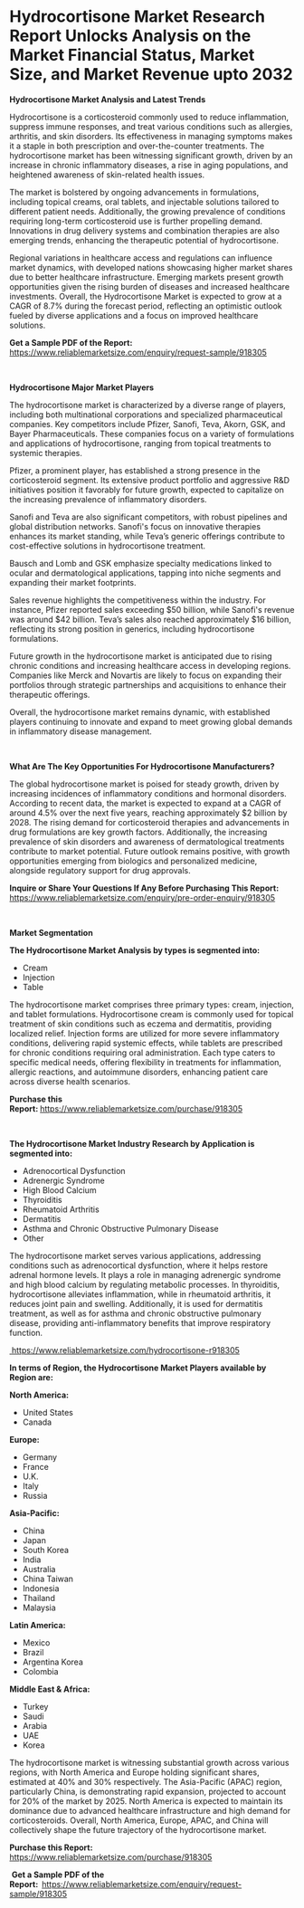 <p><h1>Hydrocortisone Market Research Report Unlocks Analysis on the Market Financial Status, Market Size, and Market Revenue upto 2032</h1></p><p><strong>Hydrocortisone Market Analysis and Latest Trends</strong></p>
<p><p>Hydrocortisone is a corticosteroid commonly used to reduce inflammation, suppress immune responses, and treat various conditions such as allergies, arthritis, and skin disorders. Its effectiveness in managing symptoms makes it a staple in both prescription and over-the-counter treatments. The hydrocortisone market has been witnessing significant growth, driven by an increase in chronic inflammatory diseases, a rise in aging populations, and heightened awareness of skin-related health issues.</p><p>The market is bolstered by ongoing advancements in formulations, including topical creams, oral tablets, and injectable solutions tailored to different patient needs. Additionally, the growing prevalence of conditions requiring long-term corticosteroid use is further propelling demand. Innovations in drug delivery systems and combination therapies are also emerging trends, enhancing the therapeutic potential of hydrocortisone.</p><p>Regional variations in healthcare access and regulations can influence market dynamics, with developed nations showcasing higher market shares due to better healthcare infrastructure. Emerging markets present growth opportunities given the rising burden of diseases and increased healthcare investments. Overall, the Hydrocortisone Market is expected to grow at a CAGR of 8.7% during the forecast period, reflecting an optimistic outlook fueled by diverse applications and a focus on improved healthcare solutions.</p></p>
<p><strong>Get a Sample PDF of the Report:&nbsp;</strong> <a href="https://www.reliablemarketsize.com/enquiry/request-sample/918305?utm_campaign=3272&utm_medium=2&utm_source=Github&utm_content=ia&utm_term=17042025&utm_id=hydrocortisone">https://www.reliablemarketsize.com/enquiry/request-sample/918305</a></p>
<p>&nbsp;</p>
<p><strong>Hydrocortisone Major Market Players</strong></p>
<p><p>The hydrocortisone market is characterized by a diverse range of players, including both multinational corporations and specialized pharmaceutical companies. Key competitors include Pfizer, Sanofi, Teva, Akorn, GSK, and Bayer Pharmaceuticals. These companies focus on a variety of formulations and applications of hydrocortisone, ranging from topical treatments to systemic therapies.</p><p>Pfizer, a prominent player, has established a strong presence in the corticosteroid segment. Its extensive product portfolio and aggressive R&D initiatives position it favorably for future growth, expected to capitalize on the increasing prevalence of inflammatory disorders.</p><p>Sanofi and Teva are also significant competitors, with robust pipelines and global distribution networks. Sanofi's focus on innovative therapies enhances its market standing, while Teva’s generic offerings contribute to cost-effective solutions in hydrocortisone treatment. </p><p>Bausch and Lomb and GSK emphasize specialty medications linked to ocular and dermatological applications, tapping into niche segments and expanding their market footprints.</p><p>Sales revenue highlights the competitiveness within the industry. For instance, Pfizer reported sales exceeding $50 billion, while Sanofi's revenue was around $42 billion. Teva’s sales also reached approximately $16 billion, reflecting its strong position in generics, including hydrocortisone formulations.</p><p>Future growth in the hydrocortisone market is anticipated due to rising chronic conditions and increasing healthcare access in developing regions. Companies like Merck and Novartis are likely to focus on expanding their portfolios through strategic partnerships and acquisitions to enhance their therapeutic offerings.</p><p>Overall, the hydrocortisone market remains dynamic, with established players continuing to innovate and expand to meet growing global demands in inflammatory disease management.</p></p>
<p>&nbsp;</p>
<p><strong>What Are The Key Opportunities For Hydrocortisone Manufacturers?</strong></p>
<p><p>The global hydrocortisone market is poised for steady growth, driven by increasing incidences of inflammatory conditions and hormonal disorders. According to recent data, the market is expected to expand at a CAGR of around 4.5% over the next five years, reaching approximately $2 billion by 2028. The rising demand for corticosteroid therapies and advancements in drug formulations are key growth factors. Additionally, the increasing prevalence of skin disorders and awareness of dermatological treatments contribute to market potential. Future outlook remains positive, with growth opportunities emerging from biologics and personalized medicine, alongside regulatory support for drug approvals.</p></p>
<p><strong>Inquire or Share Your Questions If Any Before Purchasing This Report:</strong> <a href="https://www.reliablemarketsize.com/enquiry/pre-order-enquiry/918305?utm_campaign=3272&utm_medium=2&utm_source=Github&utm_content=ia&utm_term=17042025&utm_id=hydrocortisone">https://www.reliablemarketsize.com/enquiry/pre-order-enquiry/918305</a></p>
<p>&nbsp;</p>
<p><strong>Market Segmentation</strong></p>
<p><strong>The Hydrocortisone Market Analysis by types is segmented into:</strong></p>
<p><ul><li>Cream</li><li>Injection</li><li>Table</li></ul></p>
<p><p>The hydrocortisone market comprises three primary types: cream, injection, and tablet formulations. Hydrocortisone cream is commonly used for topical treatment of skin conditions such as eczema and dermatitis, providing localized relief. Injection forms are utilized for more severe inflammatory conditions, delivering rapid systemic effects, while tablets are prescribed for chronic conditions requiring oral administration. Each type caters to specific medical needs, offering flexibility in treatments for inflammation, allergic reactions, and autoimmune disorders, enhancing patient care across diverse health scenarios.</p></p>
<p><strong>Purchase this Report:&nbsp;</strong><a href="https://www.reliablemarketsize.com/purchase/918305?utm_campaign=3272&utm_medium=2&utm_source=Github&utm_content=ia&utm_term=17042025&utm_id=hydrocortisone">https://www.reliablemarketsize.com/purchase/918305</a></p>
<p>&nbsp;</p>
<p><strong>The Hydrocortisone Market Industry Research by Application is segmented into:</strong></p>
<p><ul><li>Adrenocortical Dysfunction</li><li>Adrenergic Syndrome</li><li>High Blood Calcium</li><li>Thyroiditis</li><li>Rheumatoid Arthritis</li><li>Dermatitis</li><li>Asthma and Chronic Obstructive Pulmonary Disease</li><li>Other</li></ul></p>
<p><p>The hydrocortisone market serves various applications, addressing conditions such as adrenocortical dysfunction, where it helps restore adrenal hormone levels. It plays a role in managing adrenergic syndrome and high blood calcium by regulating metabolic processes. In thyroiditis, hydrocortisone alleviates inflammation, while in rheumatoid arthritis, it reduces joint pain and swelling. Additionally, it is used for dermatitis treatment, as well as for asthma and chronic obstructive pulmonary disease, providing anti-inflammatory benefits that improve respiratory function.</p></p>
<p><a href="https://www.reliablemarketsize.com/hydrocortisone-r918305?utm_campaign=3272&utm_medium=2&utm_source=Github&utm_content=ia&utm_term=17042025&utm_id=hydrocortisone">&nbsp;https://www.reliablemarketsize.com/hydrocortisone-r918305</a></p>
<p><strong>In terms of Region, the Hydrocortisone Market Players available by Region are:</strong></p>
<p>
    <p> <strong> North America: </strong>
        <ul>
            <li>United States</li>
            <li>Canada</li>
        </ul>
        </p> 
    <p> <strong> Europe: </strong>
        <ul>
            <li>Germany</li>
            <li>France</li>
            <li>U.K.</li>
            <li>Italy</li>
            <li>Russia</li>
        </ul>
        </p> 
    <p> <strong> Asia-Pacific: </strong>
        <ul>
            <li>China</li>
            <li>Japan</li>
            <li>South Korea</li>
            <li>India</li>
            <li>Australia</li>
            <li>China Taiwan</li>
            <li>Indonesia</li>
            <li>Thailand</li>
            <li>Malaysia</li>
        </ul>
        </p> 
    <p> <strong> Latin America: </strong>
        <ul>
            <li>Mexico</li>
            <li>Brazil</li>
            <li>Argentina Korea</li>
            <li>Colombia</li>
        </ul>
        </p> 
    <p> <strong> Middle East & Africa: </strong>
        <ul>
            <li>Turkey</li>
            <li>Saudi</li>
            <li>Arabia</li>
            <li>UAE</li>
            <li>Korea</li>
        </ul>
    </p>
    </p>
<p><p>The hydrocortisone market is witnessing substantial growth across various regions, with North America and Europe holding significant shares, estimated at 40% and 30% respectively. The Asia-Pacific (APAC) region, particularly China, is demonstrating rapid expansion, projected to account for 20% of the market by 2025. North America is expected to maintain its dominance due to advanced healthcare infrastructure and high demand for corticosteroids. Overall, North America, Europe, APAC, and China will collectively shape the future trajectory of the hydrocortisone market.</p></p>
<p><strong>Purchase this Report: </strong><a href="https://www.reliablemarketsize.com/purchase/918305?utm_campaign=3272&utm_medium=2&utm_source=Github&utm_content=ia&utm_term=17042025&utm_id=hydrocortisone">https://www.reliablemarketsize.com/purchase/918305</a></p>
<p>&nbsp;<strong>Get a Sample PDF of the Report:&nbsp;&nbsp;</strong><a href="https://www.reliablemarketsize.com/enquiry/request-sample/918305?utm_campaign=3272&utm_medium=2&utm_source=Github&utm_content=ia&utm_term=17042025&utm_id=hydrocortisone">https://www.reliablemarketsize.com/enquiry/request-sample/918305</a></p>
<p><strong></strong></p>
<p><p></p><p></p><p></p></p>
